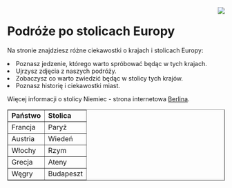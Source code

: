 <html>
<head>
<title>Podróże</title>
</head> 
<body>
<img src="https://www.national-geographic.pl/media/cache/default_view/uploads/media/default/0001/92/21182a30cd88fd9fdbc77376d535ee4b1a233090.jpeg" align="right">
<h1>Podróże po stolicach Europy</h1>
<p>Na stronie znajdziesz różne ciekawostki o krajach i stolicach Europy:</p>
<li>Poznasz jedzenie, którego warto spróbować będąc w tych krajach.</li>
<li>Ujrzysz zdjęcia z naszych podróży.</li>
<li>Zobaczysz co warto zwiedzić będąc w stolicy tych krajów.</li>
<li>Poznasz historię i ciekawostki miast.</li>

<p>Więcej informacji o stolicy Niemiec - strona internetowa
<a href="https://fajnepodroze.pl/">Berlina</a>.</p>

<table border=1>
  <tr>
       <td><b>Państwo</b></td><td><b>Stolica</b></td>
  </tr>
  <tr>
       <td>Francja</td><td>Paryż</td>
  </tr>
  <tr>
       <td>Austria</td><td>Wiedeń</td></tr>
  <tr>
       <td>Włochy</td><td>Rzym</td>
  </tr>
  <tr>
       <td>Grecja</td><td>Ateny</td>
  </tr>
  <tr>
       <td>Węgry</td><td>Budapeszt</td>
  </tr>
</table>
</body>

</html>
